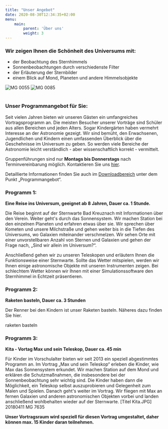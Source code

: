 ```yaml
---
title: "Unser Angebot"
date: 2020-08-30T12:34:35+02:00
menu:
    main: 
        parent: 'Über uns'
        weight: 3
---
```


###  Wir zeigen Ihnen die Schönheit des Universums mit:

- der Beobachtung des Sternhimmels
- Sonnenbeobachtungen durch verschiedenste Filter
- der Erläuterung der Sternbilder
- einem Blick auf Mond, Planeten und andere Himmelsobjekte

![MG 0055](/images/MG_0055.jpg)
![MG 0085](/images/MG_0085.jpg)
&nbsp;  
&nbsp;
### Unser Programmangebot für Sie:

Seit vielen Jahren bieten wir unseren Gästen ein umfangreiches Vortragsprogramm an. Die meisten Besucher unserer Vorträge sind Schüler aus allen Bereichen und jeden Alters. Sogar Kindergärten haben vermehrt Interesse an der Astronomie gezeigt. Wir sind bemüht, den Erwachsenen, Jugendlichen und Kindern einen umfassenden Überblick über die Geschehnisse im Universum zu geben. So werden viele Bereiche der Astronomie leicht verständlich - aber wissenschaftlich korrekt - vermittelt.

Gruppenführungen sind nur **Montags bis Donnerstags** nach Terminvereinbarung möglich. Kontaktieren Sie uns [hier](/infos/kontakt/).

Detaillierte Informationen finden Sie auch im [Downloadbereich](/infos/downloads/) unter dem Punkt „Programmangebot“.

### Programm 1:

**Eine Reise ins Universum, geeignet ab 8 Jahren, Dauer ca. 1 Stunde.**

Die Reise beginnt auf der Sternwarte Bad Kreuznach mit Informationen über den Verein. Weiter geht's durch das Sonnensystem. Wir machen Station bei den einzelnen Planeten und erfahren etwas über sie. Wir sprechen über Kometen und unsere Milchstraße und gehen weiter bis in die Tiefen des Universums, wo Galaxien miteinander verschmelzen. Wir sehen Orte mit einer unvorstellbaren Anzahl von Sternen und Galaxien und gehen der Frage nach, „Sind wir allein im Universum?“.

Anschließend gehen wir zu unseren Teleskopen und erläutern Ihnen die Funktionsweise einer Sternwarte. Sollte das Wetter mitspielen, werden wir Ihnen einige astronomische Objekte mit unseren Instrumenten zeigen. Bei schlechtem Wetter können wir Ihnen mit einer Simulationssoftware den
Sternhimmel in Echtzeit präsentieren.

### Programm 2:

**Raketen basteln, Dauer ca. 3 Stunden**

Der Renner bei den Kindern ist unser Raketen basteln.
Näheres dazu finden Sie hier.

raketen basteln

### Programm 3:

**Kita - Vortag Max und sein Teleskop, Dauer ca. 45 min**

Für Kinder im Vorschulalter bieten wir seit 2013 ein speziell abgestimmtes Programm an. Im Vortrag „Max und sein Teleskop“ erleben die Kinder, wie Max das Sonnensystem erkundet. Wir machen Station auf dem Mond und erklären die Schutzmaßnahmen, die  insbesondere bei der Sonnenbeobachtung sehr wichtig sind. Die Kinder haben dann die Möglichkeit, ein Teleskop selbst auszuprobieren und Gelegenheit zum Malen und Spielen. Danach geht's weiter im Vortrag. Wir fliegen mit Max an fernen Galaxien und anderen astronomischen Objekten vorbei und landen anschließend wohlbehalten wieder auf der Sternwarte.
[Titel Kita.JPG]
20180411 MG 7635

**Unser Vortragsraum wird speziell für diesen Vortrag umgestaltet, daher können max. 15 Kinder daran teilnehmen.**